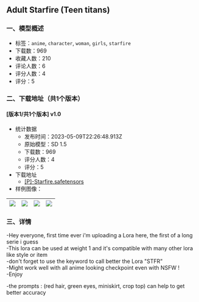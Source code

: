 ## Adult Starfire (Teen titans)
### 一、模型概述

- 标签：`anime`, `character`, `woman`, `girls`, `starfire`
- 下载数：969
- 收藏人数：210
- 评论人数：6
- 评分人数：4
- 评分：5

### 二、下载地址（共1个版本）

#### [版本1/共1个版本] v1.0

- 统计数据
  - 发布时间：2023-05-09T22:26:48.913Z
  - 原始模型：SD 1.5
  - 下载数：969
  - 评分人数：4
  - 评分：5
- 下载地址
  - [[P]-Starfire.safetensors](https://civitai.com/api/download/models/66651)
- 样例图像：

| <img src="https://image.civitai.com/xG1nkqKTMzGDvpLrqFT7WA/967cf2d2-8651-41cf-bf71-cdfc284f3e06/width=450/740125.jpeg" /> | <img src="https://image.civitai.com/xG1nkqKTMzGDvpLrqFT7WA/01d09759-3e87-4b18-b18a-19bb01c30f7e/width=450/740205.jpeg" /> | <img src="https://image.civitai.com/xG1nkqKTMzGDvpLrqFT7WA/93600183-754f-45ba-871e-2109ed983e25/width=450/740127.jpeg" /> | <img src="https://image.civitai.com/xG1nkqKTMzGDvpLrqFT7WA/05755596-412a-478f-a633-f126ea9fa478/width=450/740126.jpeg" /> |
| ---- | ---- | ---- | ---- |


### 三、详情
<p>-Hey everyone, first time ever i'm uploading a Lora here, the first of a long serie i guess<br />-This lora can be used at weight 1 and it's compatible with many other lora like style or item<br />-don't forget to use the keyword to call better the Lora "STFR"<br />-Might work well with all anime looking checkpoint even with NSFW ! <br />-Enjoy</p><p>-the prompts : (red hair, green eyes, miniskirt, crop top) can help to get better accuracy </p>